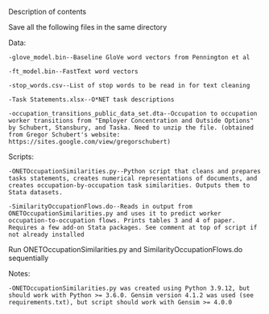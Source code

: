 Description of contents

Save all the following files in the same directory

Data:
	
	-glove_model.bin--Baseline GloVe word vectors from Pennington et al
	
	-ft_model.bin--FastText word vectors 
	
	-stop_words.csv--List of stop words to be read in for text cleaning
	
	-Task Statements.xlsx--O*NET task descriptions
	
	-occupation_transitions_public_data_set.dta--Occupation to occupation worker transitions from "Employer Concentration and Outside Options" by Schubert, Stansbury, and Taska. Need to unzip the file. (obtained from Gregor Schubert's website: https://sites.google.com/view/gregorschubert) 

Scripts:
	
	-ONETOccupationSimilarities.py--Python script that cleans and prepares tasks statements, creates numerical representations of documents, and creates occupation-by-occupation task similarities. Outputs them to Stata datasets. 

	-SimilarityOccupationFlows.do--Reads in output from ONETOccupationSimilarities.py and uses it to predict worker occupation-to-occupation flows. Prints tables 3 and 4 of paper. Requires a few add-on Stata packages. See comment at top of script if not already installed
	
Run ONETOccupationSimilarities.py and SimilarityOccupationFlows.do sequentially 

Notes: 
	
	-ONETOccupationSimilarities.py was created using Python 3.9.12, but should work with Python >= 3.6.0. Gensim version 4.1.2 was used (see requirements.txt), but script should work with Gensim >= 4.0.0 

